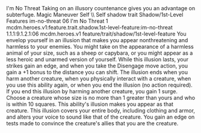 <ability>
  <name>I&apos;m No Threat</name>
  <flavor>Taking on an illusory countenance gives you an advantage on subterfuge.</flavor>
  <keywords>
    <keyword>Magic</keyword>
  </keywords>
  <type>Maneuver</type>
  <distance>Self</distance>
  <target>\\ Self</target>
  <metadata>
    <class>shadow</class>
    <feature_type>trait</feature_type>
    <file_dpath>Shadow/1st-Level Features</file_dpath>
    <item_id>im-no-threat</item_id>
    <item_index>06</item_index>
    <item_name>I&apos;m No Threat</item_name>
    <level>1</level>
    <scc>mcdm.heroes.v1:feature.trait.shadow.1st-level-feature:im-no-threat</scc>
    <scdc>1.1.1:9.1.2.1:06</scdc>
    <source>mcdm.heroes.v1</source>
    <type>feature/trait/shadow/1st-level-feature</type>
  </metadata>
  <effects>
    <effect type="mundane">You envelop yourself in an illusion that makes you appear nonthreatening and harmless to your enemies. You might take on the appearance of a harmless animal of your size, such as a sheep or capybara, or you might appear as a less heroic and unarmed version of yourself. While this illusion lasts, your strikes gain an edge, and when you take the Disengage move action, you gain a +1 bonus to the distance you can shift. The illusion ends when you harm another creature, when you physically interact with a creature, when you use this ability again, or when you end the illusion (no action required). If you end this illusion by harming another creature, you gain 1 surge.</effect>
    <effect type="mundane" cost="Spend 1 Insight">Choose a creature whose size is no more than 1 greater than yours and who is within 10 squares. This ability&apos;s illusion makes you appear as that creature. This illusion covers your entire body, including clothing and armor, and alters your voice to sound like that of the creature. You gain an edge on tests made to convince the creature&apos;s allies that you are the creature.</effect>
  </effects>
</ability>
